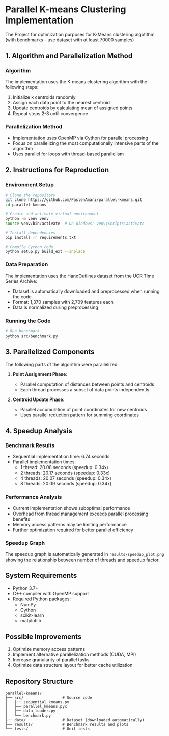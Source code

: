 # Parallel K-means Clustering Implementation
The Project for optimization purposes for K-Means clustering algotithm (with benchmarks - use dataset with at least 70000 samples)

## 1. Algorithm and Parallelization Method

### Algorithm
The implementation uses the K-means clustering algorithm with the following steps:
1. Initialize k centroids randomly
2. Assign each data point to the nearest centroid
3. Update centroids by calculating mean of assigned points
4. Repeat steps 2-3 until convergence

### Parallelization Method
- Implementation uses OpenMP via Cython for parallel processing
- Focus on parallelizing the most computationally intensive parts of the algorithm
- Uses parallel for loops with thread-based parallelism

## 2. Instructions for Reproduction

### Environment Setup
```bash
# Clone the repository
git clone https://github.com/PaslenAmari/parallel-kmeans.git
cd parallel-kmeans

# Create and activate virtual environment
python -m venv venv
source venv/bin/activate  # On Windows: venv\Scripts\activate

# Install dependencies
pip install -r requirements.txt

# Compile Cython code
python setup.py build_ext --inplace
```

### Data Preparation
The implementation uses the HandOutlines dataset from the UCR Time Series Archive:
- Dataset is automatically downloaded and preprocessed when running the code
- Format: 1,370 samples with 2,709 features each
- Data is normalized during preprocessing

### Running the Code
```bash
# Run benchmark
python src/benchmark.py
```

## 3. Parallelized Components

The following parts of the algorithm were parallelized:

1. **Point Assignment Phase**:
   - Parallel computation of distances between points and centroids
   - Each thread processes a subset of data points independently

2. **Centroid Update Phase**:
   - Parallel accumulation of point coordinates for new centroids
   - Uses parallel reduction pattern for summing coordinates

## 4. Speedup Analysis

### Benchmark Results
- Sequential implementation time: 6.74 seconds
- Parallel implementation times:
  * 1 thread: 20.08 seconds (speedup: 0.34x)
  * 2 threads: 20.17 seconds (speedup: 0.33x)
  * 4 threads: 20.07 seconds (speedup: 0.34x)
  * 8 threads: 20.09 seconds (speedup: 0.34x)

### Performance Analysis
- Current implementation shows suboptimal performance
- Overhead from thread management exceeds parallel processing benefits
- Memory access patterns may be limiting performance
- Further optimization required for better parallel efficiency

### Speedup Graph
The speedup graph is automatically generated in `results/speedup_plot.png` showing the relationship between number of threads and speedup factor.

## System Requirements
- Python 3.7+
- C++ compiler with OpenMP support
- Required Python packages:
  * NumPy
  * Cython
  * scikit-learn
  * matplotlib

## Possible Improvements
1. Optimize memory access patterns
2. Implement alternative parallelization methods (CUDA, MPI)
3. Increase granularity of parallel tasks
4. Optimize data structure layout for better cache utilization

## Repository Structure
```
parallel-kmeans/
├── src/                 # Source code
│   ├── sequential_kmeans.py
│   ├── parallel_kmeans.pyx
│   ├── data_loader.py
│   └── benchmark.py
├── data/                # Dataset (downloaded automatically)
├── results/             # Benchmark results and plots
└── tests/               # Unit tests
```
